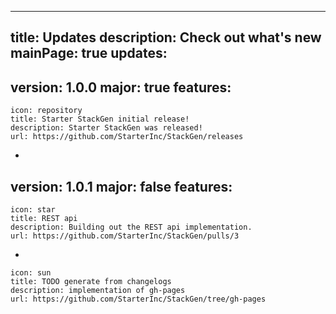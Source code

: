 ---
title: Updates
description: Check out what's new
mainPage: true
updates:
 -
  version: 1.0.0
  major: true
  features:
   -
    icon: repository
    title: Starter StackGen initial release!
    description: Starter StackGen was released!
    url: https://github.com/StarterInc/StackGen/releases
 -
  version: 1.0.1
  major: false
  features:
   -
    icon: star
    title: REST api
    description: Building out the REST api implementation.
    url: https://github.com/StarterInc/StackGen/pulls/3
   -
    icon: sun
    title: TODO generate from changelogs
    description: implementation of gh-pages
    url: https://github.com/StarterInc/StackGen/tree/gh-pages
